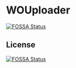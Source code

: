 # WOUploader
[![FOSSA Status](https://app.fossa.io/api/projects/git%2Bgithub.com%2Fmvcr-allan%2FWOUpload.svg?type=shield)](https://app.fossa.io/projects/git%2Bgithub.com%2Fmvcr-allan%2FWOUpload?ref=badge_shield)



## License
[![FOSSA Status](https://app.fossa.io/api/projects/git%2Bgithub.com%2Fmvcr-allan%2FWOUpload.svg?type=large)](https://app.fossa.io/projects/git%2Bgithub.com%2Fmvcr-allan%2FWOUpload?ref=badge_large)